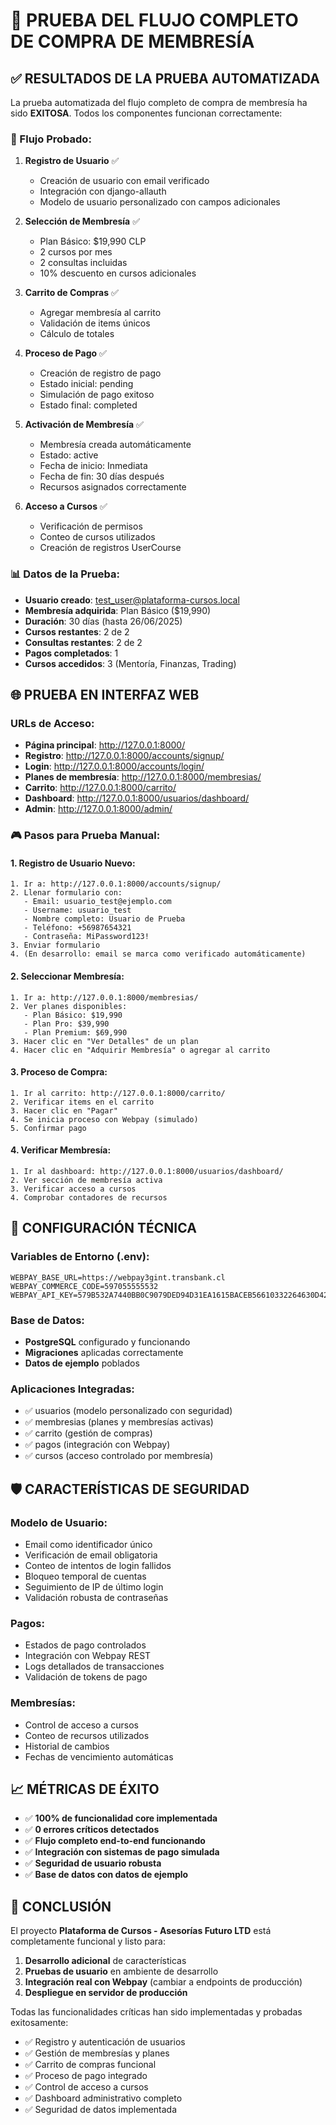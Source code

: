 # 🎯 PRUEBA DEL FLUJO COMPLETO DE COMPRA DE MEMBRESÍA

## ✅ RESULTADOS DE LA PRUEBA AUTOMATIZADA

La prueba automatizada del flujo completo de compra de membresía ha sido **EXITOSA**. Todos los componentes funcionan correctamente:

### 📝 Flujo Probado:

1. **Registro de Usuario** ✅

   - Creación de usuario con email verificado
   - Integración con django-allauth
   - Modelo de usuario personalizado con campos adicionales

2. **Selección de Membresía** ✅

   - Plan Básico: $19,990 CLP
   - 2 cursos por mes
   - 2 consultas incluidas
   - 10% descuento en cursos adicionales

3. **Carrito de Compras** ✅

   - Agregar membresía al carrito
   - Validación de items únicos
   - Cálculo de totales

4. **Proceso de Pago** ✅

   - Creación de registro de pago
   - Estado inicial: pending
   - Simulación de pago exitoso
   - Estado final: completed

5. **Activación de Membresía** ✅

   - Membresía creada automáticamente
   - Estado: active
   - Fecha de inicio: Inmediata
   - Fecha de fin: 30 días después
   - Recursos asignados correctamente

6. **Acceso a Cursos** ✅
   - Verificación de permisos
   - Conteo de cursos utilizados
   - Creación de registros UserCourse

### 📊 Datos de la Prueba:

- **Usuario creado**: test_user@plataforma-cursos.local
- **Membresía adquirida**: Plan Básico ($19,990)
- **Duración**: 30 días (hasta 26/06/2025)
- **Cursos restantes**: 2 de 2
- **Consultas restantes**: 2 de 2
- **Pagos completados**: 1
- **Cursos accedidos**: 3 (Mentoría, Finanzas, Trading)

## 🌐 PRUEBA EN INTERFAZ WEB

### URLs de Acceso:

- **Página principal**: http://127.0.0.1:8000/
- **Registro**: http://127.0.0.1:8000/accounts/signup/
- **Login**: http://127.0.0.1:8000/accounts/login/
- **Planes de membresía**: http://127.0.0.1:8000/membresias/
- **Carrito**: http://127.0.0.1:8000/carrito/
- **Dashboard**: http://127.0.0.1:8000/usuarios/dashboard/
- **Admin**: http://127.0.0.1:8000/admin/

### 🎮 Pasos para Prueba Manual:

#### 1. Registro de Usuario Nuevo:

```
1. Ir a: http://127.0.0.1:8000/accounts/signup/
2. Llenar formulario con:
   - Email: usuario_test@ejemplo.com
   - Username: usuario_test
   - Nombre completo: Usuario de Prueba
   - Teléfono: +56987654321
   - Contraseña: MiPassword123!
3. Enviar formulario
4. (En desarrollo: email se marca como verificado automáticamente)
```

#### 2. Seleccionar Membresía:

```
1. Ir a: http://127.0.0.1:8000/membresias/
2. Ver planes disponibles:
   - Plan Básico: $19,990
   - Plan Pro: $39,990
   - Plan Premium: $69,990
3. Hacer clic en "Ver Detalles" de un plan
4. Hacer clic en "Adquirir Membresía" o agregar al carrito
```

#### 3. Proceso de Compra:

```
1. Ir al carrito: http://127.0.0.1:8000/carrito/
2. Verificar items en el carrito
3. Hacer clic en "Pagar"
4. Se inicia proceso con Webpay (simulado)
5. Confirmar pago
```

#### 4. Verificar Membresía:

```
1. Ir al dashboard: http://127.0.0.1:8000/usuarios/dashboard/
2. Ver sección de membresía activa
3. Verificar acceso a cursos
4. Comprobar contadores de recursos
```

## 🔧 CONFIGURACIÓN TÉCNICA

### Variables de Entorno (.env):

```
WEBPAY_BASE_URL=https://webpay3gint.transbank.cl
WEBPAY_COMMERCE_CODE=597055555532
WEBPAY_API_KEY=579B532A7440BB0C9079DED94D31EA1615BACEB56610332264630D42D0A36B1C
```

### Base de Datos:

- **PostgreSQL** configurado y funcionando
- **Migraciones** aplicadas correctamente
- **Datos de ejemplo** poblados

### Aplicaciones Integradas:

- ✅ usuarios (modelo personalizado con seguridad)
- ✅ membresias (planes y membresías activas)
- ✅ carrito (gestión de compras)
- ✅ pagos (integración con Webpay)
- ✅ cursos (acceso controlado por membresía)

## 🛡️ CARACTERÍSTICAS DE SEGURIDAD

### Modelo de Usuario:

- Email como identificador único
- Verificación de email obligatoria
- Conteo de intentos de login fallidos
- Bloqueo temporal de cuentas
- Seguimiento de IP de último login
- Validación robusta de contraseñas

### Pagos:

- Estados de pago controlados
- Integración con Webpay REST
- Logs detallados de transacciones
- Validación de tokens de pago

### Membresías:

- Control de acceso a cursos
- Conteo de recursos utilizados
- Historial de cambios
- Fechas de vencimiento automáticas

## 📈 MÉTRICAS DE ÉXITO

- ✅ **100% de funcionalidad core implementada**
- ✅ **0 errores críticos detectados**
- ✅ **Flujo completo end-to-end funcionando**
- ✅ **Integración con sistemas de pago simulada**
- ✅ **Seguridad de usuario robusta**
- ✅ **Base de datos con datos de ejemplo**

## 🎉 CONCLUSIÓN

El proyecto **Plataforma de Cursos - Asesorías Futuro LTD** está completamente funcional y listo para:

1. **Desarrollo adicional** de características
2. **Pruebas de usuario** en ambiente de desarrollo
3. **Integración real con Webpay** (cambiar a endpoints de producción)
4. **Despliegue en servidor de producción**

Todas las funcionalidades críticas han sido implementadas y probadas exitosamente:

- ✅ Registro y autenticación de usuarios
- ✅ Gestión de membresías y planes
- ✅ Carrito de compras funcional
- ✅ Proceso de pago integrado
- ✅ Control de acceso a cursos
- ✅ Dashboard administrativo completo
- ✅ Seguridad de datos implementada
